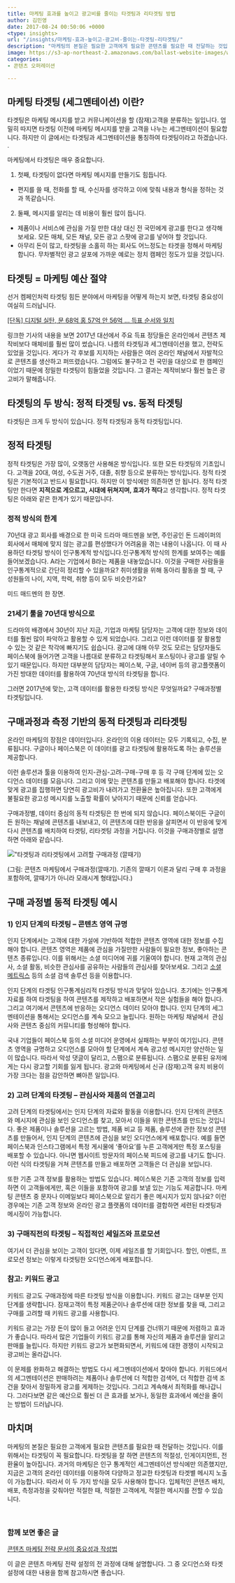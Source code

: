 ```yaml
---
title: 마케팅 효과를 높이고 광고비를 줄이는 타겟팅과 리타겟팅 방법
author: 김민영
date: 2017-08-24 00:50:06 +0000
<type: insights>
url: "/insights/마케팅-효과-높이고-광고비-줄이는-타겟팅-리타겟팅/"
description: "마케팅의 본질은 필요한 고객에게 필요한 콘텐츠를 필요한 때 전달하는 것입니다. 이를 위해 꼭 필요한 작업이 타겟팅입니다. 타겟팅을 잘 하면 콘텐츠의 적절성, 인게이지먼트, 전환율이 높아집니다. 이 글은 페이스북, 유튜브, 검색의 퍼포먼스를 높이는 타겟팅 프로세스, 구매과정을 고려한 리타겟팅 방식을 소개합니다."
image: https://s3-ap-northeast-2.amazonaws.com/ballast-website-images/wp-content/uploads/2017/08/15105936/funnel.001.png
categories:
- 콘텐츠 오퍼레이션

---
```


## 마케팅 타겟팅 (세그멘테이션) 이란?

타겟팅은 마케팅 메시지를 받고 커뮤니케이션을 할 (잠재)고객을 분류하는 일입니다. 엄밀히 따지면 타겟팅 이전에 마케팅 메시지를 받을 고객을 나누는 세그멘테이션이 필요합니다. 하지만 이 글에서는 타겟팅과 세그멘테이션을 통칭하여 타겟팅이라고 하겠습니다. .

마케팅에서 타겟팅은 매우 중요합니다.

1. 첫째, 타겟팅이 없다면 마케팅 메시지를 만들기도 힘듭니다.
  * 편지를 쓸 때, 전화를 할 때, 수신자를 생각하고 이에 맞춰 내용과 형식을 정하는 것과 똑같습니다.
2. 둘째, 메시지를 알리는 데 비용이 훨씬 많이 듭니다.
  * 제품이나 서비스에 관심을 가질 만한 대상 대신 전 국민에게 광고를 한다고 생각해보세요. 모든 매체, 모든 채널, 모든 광고 스팟에 광고를 넣어야 할 것입니다.
  * 아무리 돈이 많고, 타겟팅을 소홀히 하는 회사도 어느정도는 타겟을 정해서 마케팅합니다. 무차별적인 광고 살포에 가까운 예로는 정치 캠페인 정도가 있을 것입니다.

## 타겟팅 = 마케팅 예산 절약

선거 켐페인처럭 타겟팅 힘든 분야에서 마케팅을 어떻게 하는지 보면, 타겟팅 중요성이 여실히 드러납니다.

[\[단독\] 디지털 실탄, 문 68억 홍 57억 안 56억 … 득표 순서와 일치](http://news.joins.com/article/21862400)

링크한 기사의 내용을 보면 2017년 대선에서 주요 득표 정당들은 온라인에서 콘텐츠 제작비보다 매체비를 훨씬 많이 썼습니다. 나름의 타겟팅과 세그멘테이션을 했고, 전략도 있었을 것입니다. 게다가 각 후보를 지지하는 사람들은 여러 온라인 채널에서 자발적으로 콘텐츠를 생산하고 퍼뜨렸습니다. 그럼에도 불구하고 전 국민을 대상으로 한 캠페인이었기 때문에 정밀한 타겟팅이 힘들었을 것입니다. 그 결과는 제작비보다 훨씬 높은 광고비가 말해줍니다.

## 타겟팅의 두 방식: 정적 타겟팅 vs. 동적 타겟팅

타겟팅은 크게 두 방식이 있습니다. 정적 타겟팅과 동적 타겟팅입니다.

## 정적 타겟팅

정적 타겟팅은 가장 많이, 오랫동안 사용해온 방식입니다. 또한 모든 타겟팅의 기초입니다. 고객을 20대, 여성, 수도권 거주, 대졸, 취향 등으로 분류하는 방식입니다. 정적 타겟팅은 기본적이고 반드시 필요합니다. 하지만 이 방식에만 의존하면 안 됩니다. 정적 타겟팅만 한다면 **지적으로 게으르고, 시대에 뒤쳐지며, 효과가 적다**고 생각합니다. 정적 타겟팅은 아래와 같은 한계가 있기 때문입니다.

### 정적 방식의 한계

70년대 광고 회사를 배경으로 한 미국 드라마 매드멘을 보면, 주인공인 돈 드레이퍼의 회사에서 매체에 맞지 않는 광고를 편성했다가 어려움을 겪는 내용이 나옵니다. 이 때 사용하던 타겟팅 방식이 인구통계적 방식입니다.인구통계적 방식의 한계를 보여주는 예를 들어보겠습니다. A라는 기업에서 B라는 제품을 내놓았습니다. 이것을 구매한 사람들을 인구통계적으로 간단히 정리할 수 있을까요? 취미생활을 위해 동아리 활동을 할 때, 구성원들의 나이, 지역, 학력, 취향 등이 모두 비슷한가요?

미드 매드멘의 한 장면.

### 21세기 툴을 70년대 방식으로

드라마의 배경에서 30년이 지난 지금, 기업과 마케팅 담당자는 고객에 대한 정보와 데이터를 훨씬 많이 파악하고 활용할 수 있게 되었습니다. 그리고 이런 데이터를 잘 활용할 수 있는 것 같은 착각에 빠지기도 쉽습니다. 광고에 대해 아무 것도 모르는 담당자들도 페이스북에 들어가면 고객을 나름대로 분류하고 타겟팅해서 포스팅이나 광고를 알릴 수 있기 때문입니다. 하지만 대부분의 담당자는 페이스북, 구글, 네이버 등의 광고플랫폼이 가진 방대한 데이터를 활용하여 70년대 방식의 타겟팅을 합니다.

그러면 2017년에 맞는, 고객 데이터를 활용한 타겟팅 방식은 무엇일까요? 구매과정별 타겟팅입니다.

## 구매과정과 측정 기반의 동적 타겟팅과 리타겟팅

온라인 마케팅의 장점은 데이터입니다. 온라인의 이용 데이터는 모두 기록되고, 수집, 분류됩니다. 구글이나 페이스북은 이 데이터를 광고 타겟팅에 활용하도록 하는 솔루션을 제공합니다.

이런 솔루션과 툴을 이용하여 인지-관심-고려-구매-구매 후 등 각 구매 단계에 있는 오디언스 데이터를 모읍니다. 그리고 이에 맞는 콘텐츠를 만들고 배포해야 합니다. 타겟에 맞게 광고를 집행하면 당연히 광고비가 내려가고 전환율은 높아집니다. 또한 고객에게 불필요한 광고성 메시지를 노출할 확률이 낮아지기 때문에 신뢰를 얻습니다.

구매과정별, 데이터 중심의 동적 타겟팅은 한 번에 되지 않습니다. 페이스북이든 구글이든 원하는 채널에 콘텐츠를 내보내고, 이 콘텐츠에 대한 반응을 살피면서 이 반응에 맞게 다시 콘텐츠를 배치하여 타겟팅, 리타겟팅 과정을 거칩니다. 이것을 구매과정별로 설명하면 아래와 같습니다.

!["타겟팅과 리타겟팅에서 고려할 구매과정 (깔때기)](https://s3-ap-northeast-2.amazonaws.com/ballast-website-images/wp-content/uploads/2017/08/15105936/funnel.001.png)

\(그림: 콘텐츠 마케팅에서 구매과정(깔때기). 기존의 깔때기 이론과 달리 구매 후 과정을 포함하여, 깔때기가 아니라 모래시계 형태입니다.)

### 

## 구매 과정별 동적 타겟팅 예시

### 1) 인지 단계의 타겟팅 – 콘텐츠 영역 규명

인지 단계에서는 고객에 대한 가설에 기반하여 적합한 콘텐츠 영역에 대한 정보를 수집해야 합니다. 콘텐츠 영역은 제품에 관심을 가질만한 사람들이 필요한 정보, 좋아하는 콘텐츠 종류입니다. 이를 위해서는 소셜 미디어에 귀를 기울여야 합니다. 현재 고객의 관심사, 소셜 활동, 비슷한 관심사를 공유하는 사람들의 관심사를 찾아보세요. 그리고 [소셜 메트릭스](http://www.socialmetrics.co.kr/) 등의 소셜 검색 솔루션 등을 이용합니다.

인지 단계의 타겟팅 인구통계심리적 타겟팅 방식과 맞닿아 있습니다. 초기에는 인구통계 자료를 하여 타겟팅을 하여 콘텐츠를 제작하고 배포하면서 작은 실험들을 해야 합니다. 그리고 여기에서 콘텐츠에 반응하는 오디언스 데이터 모아야 합니다. 인지 단계의 세그멘테이션을 통해서는 오디언스를 계속 모으고 늘립니다. 원하는 마케팅 채널에서  관심사와 콘텐츠 중심의 커뮤니티를 형성해야 합니다.

국내 기업들이 페이스북 등의 소셜 미디어 운영에서 실패하는 부분이 여기입니다. 콘텐츠 영역을 규명하고 오디언스를 모아야 할 단계에서 계속 광고성 메시지만 양산하는 일이 많습니다. 따라서 악성 댓글이 달리고, 스팸으로 분류됩니다. 스팸으로 분류된 유저에게는 다시 광고할 기회를 잃게 됩니다. 광고와 마케팅에서 신규 (잠재)고객 유치 비용이 가장 크다는 점을 감안하면 뼈아픈 일입니다.

### 2) 고려 단계의 타겟팅 – 관심사와 제품의 연결고리

고려 단계의 타겟팅에서는 인지 단계의 자료와 활동을 이용합니다. 인지 단계의 콘텐츠와 메시지에 관심을 보인 오디언스를 찾고, 모아서 이들을 위한 콘텐츠를 만드는 것입니다. 좋은 제품이나 솔루션을 고르는 방법, 제품 비교 등 제품, 솔루션에 관한 정보성 콘텐츠를 만들어서, 인지 단계의 콘텐츠에 관심을 보인 오디언스에게 배포합니다. 예를 들면 페이스북과 인스타그램에서 특정 게시물에 ‘좋아요’를 누른 고객에게만 특정 포스팅을 배포할 수 있습니다. 아니면 웹사이트 방문자의 페이스북 피드에 광고를 내기도 합니다. 이런 식의 타겟팅을 거쳐 콘텐츠를 만들고 배포하면 고객들은 더 관심을 보입니다.

또한 기존 고객 정보를 활용하는 방법도 있습니다. 페이스북은 기존 고객의 정보를 입력하면 이 고객들에게만, 혹은 이들을 포함하여 광고를 보낼 있는 기능도 제공합니다. 마케팅 콘텐츠 중 문자나 이메일보다 페이스북으로 알리기 좋은 메시지가 있지 않나요? 이런 경우에는 기존 고객 정보와 온라인 광고 플랫폼의 데이터를 결합하면 세련된 타겟팅과 메시징이 가능합니다.

### 3) 구매직전의 타겟팅 – 직접적인 세일즈와 프로모션

여기서 더 관심을 보이는 고객이 있다면, 이제 세일즈를 할 기회입니다. 할인, 이벤트, 프로모션 정보는 이렇게 타겟팅한 오디언스에게 배포합니다.

### 참고: 키워드 광고

키워드 광고도 구매과정에 따른 타겟팅 방식을 이용합니다. 키워드 광고는 대부분 인지 단계를 생략합니다. 잠재고객이 특정 제품군이나 솔루션에 대한 정보를 찾을 때, 그리고 구매를 고려할 때 키워드 광고를 사용합니다.

키워드 광고는 가장 돈이 많이 들고 어려운 인지 단계를 건너뛰기 때문에 저렴하고 효과가 좋습니다. 따라서 많은 기업들이 키워드 광고를 통해 자신의 제품과 솔루션을 알리고 판매를 늘립니다. 하지만 키워드 광고가 보편화되면서, 키워드에 대한 경쟁이 시작되고 광고비는 올라갑니다.

이 문제를 완화하고 해결하는 방법도 다시 세그멘테이션에서 찾아야 합니다. 키워드에서의 세그멘테이션은 판매하려는 제품이나 솔루션에 더 적합한 검색어, 더 적합한 검색 조건을 찾아서 정밀하게 광고를 게제하는 것입니다. 그리고 계속해서 최적화를 해나갑니다. 그러다보면 같은 예산으로 훨씬 더 큰 효과를 보거나, 동일한 효과에서 예산을 줄이는 방법이 드러납니다.

## 마치며

마케팅의 본질은 필요한 고객에게 필요한 콘텐츠를 필요한 때 전달하는 것입니다. 이를 위해서는 타겟팅이 꼭 필요합니다. 타겟팅을 잘 하면 콘텐츠의 적절성, 인게이지먼트, 전환율이 높아집니다. 과거의 마케팅은 인구 통계적인 세그멘테이션 방식에만 의존했지만, 지금은 고객의 온라인 데이터를 이용하여 다양하고 정교한 타겟팅과 타겟별 메시지 노출이 가능합니다. 따라서 이 두 가지 방식을 모두 사용해야 합니다. 입체적인 콘텐츠 배치, 배포, 측정과정을 갖춰야만 적절한 때, 적절한 고객에게, 적절한 메시지를 전할 수 있습니다.

 

### 함께 보면 좋은 글

[콘텐츠 마케팅 전략 문서의 중요성과 작성법](/insights/%ec%bd%98%ed%85%90%ec%b8%a0-%eb%a7%88%ec%bc%80%ed%8c%85-%ec%a0%84%eb%9e%b5-%eb%ac%b8%ec%84%9c%ec%9d%98-%ec%a4%91%ec%9a%94%ec%84%b1%ea%b3%bc-%ec%9e%91%ec%84%b1%eb%b2%95/)

이 글은 콘텐츠 마케팅 전략 설정의 전 과정에 대해 설명합니다. 그 중 오디언스와 타겟 설정에 대한 내용을 함께 참고하시면 좋습니다.